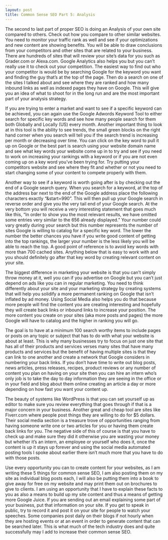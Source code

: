 ```yaml
---
layout: post
title: Common Sense SEO Part 5: Analysis
---
```


The second to last part of proper SEO is doing an Analysis of your own site compared to others. Check out how you compare to other similar websites. You need to monitor your traffic rank as well and see if your optimizations and new content are showing benefits. You will be able to draw conclusions from your competitors and other sites that are related to your business. There are hundreds of sites that will review your site’s data for you such as Grader.com or Alexa.com. Google Analytics also helps you but you can’t really use it to check out your competition. The easiest way to find out who your competitor is would be by searching Google for the keyword you want and finding the guy that’s at the top of the page. Then do a search on one of the sites I talked about and see where they are ranked and how many inbound links as well as indexed pages they have on Google. This will give you an idea of what to shoot for in the long run and are the most important part of your analysis strategy.

If you are trying to enter a market and want to see if a specific keyword can be achieved, you can again use the Google Adwords Keyword Tool to either search for specific key words and see how many people search for them both Globally and Locally (US) every month. Another important thing to look at in this tool is the ability to see trends, the small green blocks on the right hand corner when you search will tell you if the search trend is increasing per month or decreasing over time. You can click on the key word to pull it up on Google or the best part is search using your website domain name and see what key words your website come up in to try and see if you need to work on increasing your rankings with a keyword or if you are not even coming up on a key word you’ve been trying for. Try putting your competitors website and see where they fit and whether or not you need to start changing some of your content to compete properly with them.

Another way to see if a keyword is worth going after is by checking out the end of a Google search query. When you search for a keyword, at the top of the address bar next to the end of the Google address place the following characters exactly “&start=990”. This will then pull up your Google search in reverse order and give you the very tail end of your Google search. At the very bottom you will receive a very interesting statement that goes much like this, “In order to show you the most relevant results, we have omitted some entries very similar to the 656 already displayed.” Your number could vary greatly during your search but this number represents the number of sites Google is willing to catalog for a specific key word. The lower the number the better chances you have if you write good content of getting into the top rankings, the larger your number is the less likely you will be able to reach the top. A good point of reference is to avoid key words with more than 700 cached sites. Anything below that is easy to work with and you should definitely go after that key word by creating relevant content on your site.

The biggest difference in marketing your website is that you can’t simply throw money at it, well you can if you advertise on Google but you can’t just depend on ads like you can in regular marketing. You need to think differently about your site and your marketing strategy by creating systems that will help you solidify a more permanent ranking on Google that isn’t inflated by ad money. Using Social Media also helps you do that because more people will find the content you are creating interesting and hopefully they will create back links or inbound links to increase your position. The more content you create on your sites (aka more posts and pages) the more Google will have to catalog and the higher in ranking you will go.

The goal is to have at a minimum 100 search worthy items to include pages or posts on any topic or subject that has to do with what your website is about at least. This is why many businesses try to focus on just one site that has all of their products and services verses many sites that have many products and services but the benefit of having multiple sites is that they can link to one another and create a network that Google considers in numbering your back links. If you don’t have time to write out blog posts, news articles, press releases, recipes, product reviews or any number of content you plan on having on your site then you can hire an intern who’s only job is to take the day to day information they are seeing in the office or in your field and blog about them online creating an article a day or more depending on how fast you want your content up.

The beauty of systems like WordPress is that you can set yourself up as editor to make sure you review everything that goes through if that is a major concern in your business. Another great and cheap tool are sites like Fiverr.com where people post things they are willing to do for $5 dollars. Their social media section is a treasure trove of opportunities ranging from having someone write one or two articles for you or having them create back links for you. The negative side of this of course is that you have to check up and make sure they did it otherwise you are wasting your money but whether it’s an intern, an employee or yourself who does it, once the content is up it stays up forever and using the social media automated posting tools I spoke about earlier there isn’t much more that you have to do with those posts.

Use every opportunity you can to create content for your websites, as I am writing these 5 things for common sense SEO, I am also posting them on my site as individual blog posts each, I will also be putting them into a book to give away for free on my website and may print them out on brochures to give to clients. I am using an opportunity that I have to explain these facts to you as also a means to build up my site content and thus a means of getting more Google Juice. If you are sending out an email explaining some part of your business, put that information on your site. If you get to speak in public, try to record it and post it on your site for people to watch your speeches. Some companies post daily on their blogs if not hourly when they are hosting events or at an event in order to generate content that can be searched later. This is what much of the tech industry does and quite successfully may I add to increase their common sense SEO.
